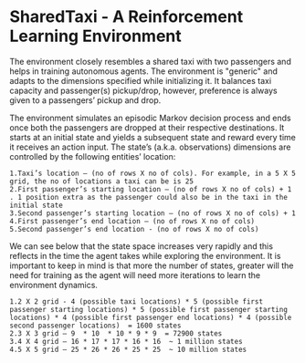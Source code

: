 # SharedTaxi - A Reinforcement Learning Environment
The environment closely resembles a shared taxi with two passengers and helps in training autonomous agents. The environment is "generic" and adapts to the dimensions specified while initializing it. It balances taxi capacity and passenger(s) pickup/drop, however, preference is always given to a passengers’ pickup and drop.  

The environment simulates an episodic Markov decision process and ends once both the passengers are dropped at their respective destinations. It starts at an initial state and yields a subsequent state and reward every time it receives an action input. The state’s (a.k.a. observations) dimensions are controlled by the following entities’ location:

	1.Taxi’s location – (no of rows X no of cols). For example, in a 5 X 5 grid, the no of locations a taxi can be is 25  
	2.First passenger’s starting location – (no of rows X no of cols) + 1 . 1 position extra as the passenger could also be in the taxi in the initial state 
	3.Second passenger’s starting location – (no of rows X no of cols) + 1
	4.First passenger’s end location – (no of rows X no of cols)
	5.Second passenger’s end location - (no of rows X no of cols)

We can see below that the state space increases very rapidly and this reflects in the time the agent takes while exploring the environment. It is important to keep in mind is that more the number of  states, greater will the need for training as the agent will need more iterations to learn the environment dynamics.

	1.2 X 2 grid - 4 (possible taxi locations) * 5 (possible first passenger starting locations) * 5 (possible first passenger starting locations) * 4 (possible first passenger end locations) * 4 (possible second passenger locations)  = 1600 states
	2.3 X 3 grid – 9  * 10  * 10 * 9 * 9  = 72900 states
	3.4 X 4 grid – 16 * 17 * 17 * 16 * 16  ~ 1 million states
	4.5 X 5 grid – 25 * 26 * 26 * 25 * 25  ~ 10 million states
